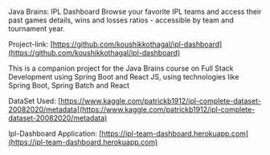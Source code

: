Java Brains: IPL Dashboard Browse your favorite IPL teams and access their past games details, wins and losses ratios - accessible by team and tournament year.

Project-link: [https://github.com/koushikkothagal/ipl-dashboard](https://github.com/koushikkothagal/ipl-dashboard)

This is a companion project for the Java Brains course on Full Stack Development using Spring Boot and React JS, using technologies like Spring Boot, Spring Batch and React

DataSet Used: [https://www.kaggle.com/patrickb1912/ipl-complete-dataset-20082020/metadata](https://www.kaggle.com/patrickb1912/ipl-complete-dataset-20082020/metadata)

Ipl-Dashboard Application: [https://ipl-team-dashboard.herokuapp.com](https://ipl-team-dashboard.herokuapp.com)
